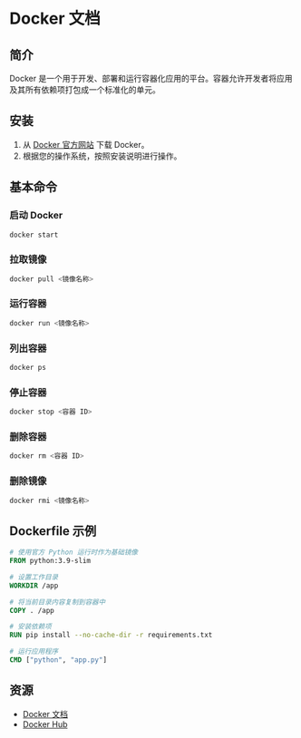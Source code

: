 # Docker 文档

## 简介
Docker 是一个用于开发、部署和运行容器化应用的平台。容器允许开发者将应用及其所有依赖项打包成一个标准化的单元。

## 安装
1. 从 [Docker 官方网站](https://www.docker.com/) 下载 Docker。
2. 根据您的操作系统，按照安装说明进行操作。

## 基本命令
### 启动 Docker
```bash
docker start
```

### 拉取镜像
```bash
docker pull <镜像名称>
```

### 运行容器
```bash
docker run <镜像名称>
```

### 列出容器
```bash
docker ps
```

### 停止容器
```bash
docker stop <容器 ID>
```

### 删除容器
```bash
docker rm <容器 ID>
```

### 删除镜像
```bash
docker rmi <镜像名称>
```

## Dockerfile 示例
```dockerfile
# 使用官方 Python 运行时作为基础镜像
FROM python:3.9-slim

# 设置工作目录
WORKDIR /app

# 将当前目录内容复制到容器中
COPY . /app

# 安装依赖项
RUN pip install --no-cache-dir -r requirements.txt

# 运行应用程序
CMD ["python", "app.py"]
```

## 资源
- [Docker 文档](https://docs.docker.com/)
- [Docker Hub](https://hub.docker.com/)
